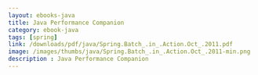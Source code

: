 ```yaml
---
layout: ebooks-java
title: Java Performance Companion 
category: ebook-java
tags: [spring]
link: /downloads/pdf/java/Spring.Batch_.in_.Action.Oct_.2011.pdf 
image: /images/thumbs/java/Spring.Batch_.in_.Action.Oct_.2011-min.png
description : Java Performance Companion 
---
```












